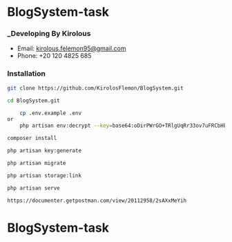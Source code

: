#  BlogSystem-task

### _Developing By Kirolous

- Email: kirolous.felemon95@gmail.com
- Phone: +20 120 4825 685

### Installation

```sh
git clone https://github.com/KirolosFlemon/BlogSystem.git
```

```sh
cd BlogSystem.git
```

```sh
    cp .env.example .env
or
    php artisan env:decrypt --key=base64:oDirPWrGO+TRlgUqRr33ov7uFRCbHblIlUyB3rT152M=
```

```sh
composer install
```

```sh
php artisan key:generate
```

```sh
php artisan migrate
```

```sh
php artisan storage:link
```

```sh
php artisan serve
```

```Url for api publish
https://documenter.getpostman.com/view/20112958/2sAXxMeYih
```


# BlogSystem-task
